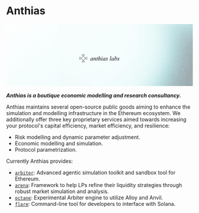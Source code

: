 # Anthias

![image](https://github.com/anthias-labs/.github/blob/main/banner.jpeg)

***Anthias is a boutique economic modelling and research consultancy.***

Anthias maintains several open-source public goods aiming to enhance the simulation and modelling infrastructure in the Ethereum ecosystem. 
We additionally offer three key proprietary services aimed towards increasing your protocol's capital efficiency, market efficiency, and resilience:
* Risk modelling and dynamic parameter adjustment.
* Economic modelling and simulation.
* Protocol parametrization.

Currently Anthias provides:
* [`arbiter`](https://github.com/anthias-labs/arbiter): Advanced agentic simulation toolkit and sandbox tool for Ethereum.
* [`arena`](https://github.com/anthias-labs/arena): Framework to help LPs refine their liquidity strategies through robust market simulation and analysis.
* [`octane`](https://github.com/anthias-labs/octane): Experimental Arbiter engine to utilize Alloy and Anvil.
* [`flare`](https://github.com/anthias-labs/flare): Command-line tool for developers to interface with Solana.
